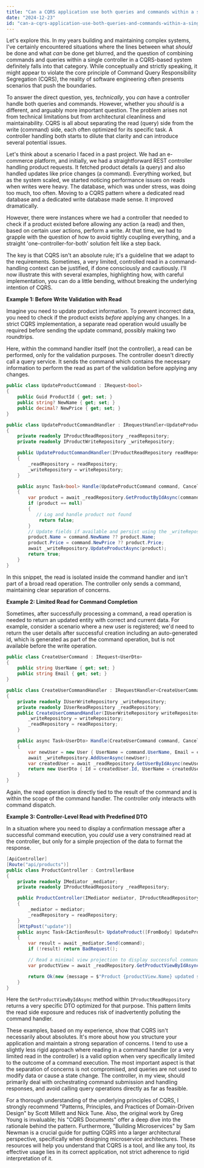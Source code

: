 ```yaml
---
title: "Can a CQRS application use both queries and commands within a single controller?"
date: "2024-12-23"
id: "can-a-cqrs-application-use-both-queries-and-commands-within-a-single-controller"
---
```


Let's explore this. In my years building and maintaining complex systems, I've certainly encountered situations where the lines between what *should* be done and what *can* be done get blurred, and the question of combining commands and queries within a single controller in a CQRS-based system definitely falls into that category. While conceptually and strictly speaking, it might appear to violate the core principle of Command Query Responsibility Segregation (CQRS), the reality of software engineering often presents scenarios that push the boundaries.

To answer the direct question, yes, *technically*, you *can* have a controller handle both queries and commands. However, whether you *should* is a different, and arguably more important question. The problem arises not from technical limitations but from architectural cleanliness and maintainability. CQRS is all about separating the read (query) side from the write (command) side, each often optimized for its specific task. A controller handling both starts to dilute that clarity and can introduce several potential issues.

Let's think about a scenario I faced in a past project. We had an e-commerce platform, and initially, we had a straightforward REST controller handling product requests. It fetched product details (a query) and also handled updates like price changes (a command). Everything worked, but as the system scaled, we started noticing performance issues on reads when writes were heavy. The database, which was under stress, was doing too much, too often. Moving to a CQRS pattern where a dedicated read database and a dedicated write database made sense. It improved dramatically.

However, there were instances where we had a controller that needed to check if a product existed before allowing any action (a read) and then, based on certain user actions, perform a write. At that time, we had to grapple with the question of how to avoid tightly coupling everything, and a straight 'one-controller-for-both' solution felt like a step back.

The key is that CQRS isn't an absolute rule; it's a guideline that we adapt to the requirements. Sometimes, a very limited, controlled read in a command-handling context can be justified, if done consciously and cautiously. I'll now illustrate this with several examples, highlighting how, with careful implementation, you can do a little bending, without breaking the underlying intention of CQRS.

**Example 1: Before Write Validation with Read**

Imagine you need to update product information. To prevent incorrect data, you need to check if the product exists *before* applying any changes. In a strict CQRS implementation, a separate read operation would usually be required before sending the update command, possibly making two roundtrips.

Here, within the command handler itself (not the controller), a read can be performed, only for the validation purposes. The controller doesn't directly call a query service. It sends the command which contains the necessary information to perform the read as part of the validation before applying any changes.

```csharp
public class UpdateProductCommand : IRequest<bool>
{
    public Guid ProductId { get; set; }
    public string? NewName { get; set; }
    public decimal? NewPrice { get; set; }
}

public class UpdateProductCommandHandler : IRequestHandler<UpdateProductCommand, bool>
{
    private readonly IProductReadRepository _readRepository;
    private readonly IProductWriteRepository _writeRepository;

    public UpdateProductCommandHandler(IProductReadRepository readRepository, IProductWriteRepository writeRepository)
    {
        _readRepository = readRepository;
        _writeRepository = writeRepository;
    }

    public async Task<bool> Handle(UpdateProductCommand command, CancellationToken cancellationToken)
    {
        var product = await _readRepository.GetProductByIdAsync(command.ProductId);
        if (product == null)
        {
           // Log and handle product not found
            return false;
        }
        // Update fields if available and persist using the _writeRepository
        product.Name = command.NewName ?? product.Name;
        product.Price = command.NewPrice ?? product.Price;
        await _writeRepository.UpdateProductAsync(product);
        return true;
    }
}
```

In this snippet, the read is isolated inside the command handler and isn't part of a broad read operation. The controller only sends a command, maintaining clear separation of concerns.

**Example 2: Limited Read for Command Completion**

Sometimes, after successfully processing a command, a read operation is needed to return an updated entity with correct and current data. For example, consider a scenario where a new user is registered; we'd need to return the user details after successful creation including an auto-generated id, which is generated as part of the command operation, but is not available before the write operation.

```csharp
public class CreateUserCommand : IRequest<UserDto>
{
    public string UserName { get; set; }
    public string Email { get; set; }
}

public class CreateUserCommandHandler : IRequestHandler<CreateUserCommand, UserDto>
{
    private readonly IUserWriteRepository _writeRepository;
    private readonly IUserReadRepository _readRepository;
    public CreateUserCommandHandler(IUserWriteRepository writeRepository, IUserReadRepository readRepository) {
        _writeRepository = writeRepository;
        _readRepository = readRepository;
    }

    public async Task<UserDto> Handle(CreateUserCommand command, CancellationToken cancellationToken)
    {
        var newUser = new User { UserName = command.UserName, Email = command.Email };
        await _writeRepository.AddUserAsync(newUser);
        var createdUser = await _readRepository.GetUserByIdAsync(newUser.Id); // Read after successful create
        return new UserDto { Id = createdUser.Id, UserName = createdUser.UserName, Email = createdUser.Email };
    }
}
```

Again, the read operation is directly tied to the result of the command and is within the scope of the command handler. The controller only interacts with command dispatch.

**Example 3: Controller-Level Read with Predefined DTO**

In a situation where you need to display a confirmation message after a successful command execution, you *could* use a very constrained read at the controller, but only for a simple projection of the data to format the response.

```csharp
[ApiController]
[Route("api/products")]
public class ProductController : ControllerBase
{
    private readonly IMediator _mediator;
    private readonly IProductReadRepository _readRepository;

    public ProductController(IMediator mediator, IProductReadRepository readRepository)
    {
        _mediator = mediator;
        _readRepository = readRepository;
    }
    [HttpPost("update")]
    public async Task<IActionResult> UpdateProduct([FromBody] UpdateProductCommand command)
    {
        var result = await _mediator.Send(command);
        if (!result) return BadRequest();

        // Read a minimal view projection to display successful command response.
        var productView = await _readRepository.GetProductViewByIdAsync(command.ProductId);

        return Ok(new {message = $"Product {productView.Name} updated successfully" });
    }
}

```
Here the `GetProductViewByIdAsync` method within `IProductReadRepository` returns a very specific DTO optimized for that purpose. This pattern limits the read side exposure and reduces risk of inadvertently polluting the command handler.

These examples, based on my experience, show that CQRS isn't necessarily about absolutes. It's more about how you structure your application and maintain a strong separation of concerns. I tend to use a slightly less rigid approach where reading in a command handler (or a very limited read in the controller) is a valid option when very specifically limited to the outcome of a command execution. The most important aspect is that the separation of concerns is not compromised, and queries are not used to modify data or cause a state change. The controller, in my view, should primarily deal with orchestrating command submission and handling responses, and avoid calling query operations directly as far as feasible.

For a thorough understanding of the underlying principles of CQRS, I strongly recommend "Patterns, Principles, and Practices of Domain-Driven Design" by Scott Millett and Nick Tune. Also, the original work by Greg Young is invaluable; his "CQRS Documents" offer a deep dive into the rationale behind the pattern. Furthermore, "Building Microservices" by Sam Newman is a crucial guide for putting CQRS into a larger architectural perspective, specifically when designing microservice architectures. These resources will help you understand that CQRS is a tool, and like any tool, its effective usage lies in its correct application, not strict adherence to rigid interpretation of it.
